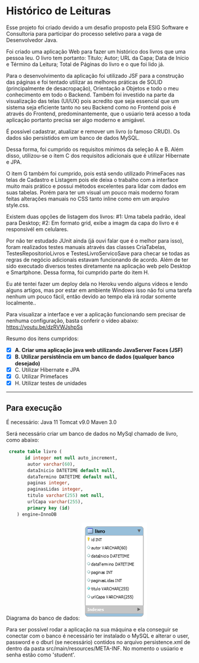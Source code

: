 # Histórico de Leituras
Esse projeto foi criado devido a um desafio proposto pela ESIG Software e Consultoria para participar do processo seletivo para a vaga de Desenvolvedor Java.

Foi criado uma aplicação Web para fazer um histórico dos livros que uma pessoa leu. O livro tem portanto: Título; Autor; URL da Capa; Data de Início e Término da Leitura; Total de Páginas do livro e o que foi lido já.

Para o desenvolvimento da aplicação foi utilizado JSF para a construção das páginas e foi tentado utilizar as melhores práticas de SOLID (principalmente de desacropação), Orientação a Objetos e todo o meu conhecimento em todo o Backend. Também foi investido na parte da visualização das telas (UI/UX) pois acredito que seja essencial que um sistema seja eficiente tanto no seu Backend como no Frontend pois é através do Frontend, predominantemente, que o usúario terá acesso a toda aplicação portanto precisa ser algo moderno e amigável.

É possível cadastrar, atualizar e remover um livro (o famoso CRUD). Os dados são persistidos em um banco de dados MySQL.

Dessa forma, foi cumprido os requisitos mínimos da seleção A e B. Além disso, utilizou-se o item C dos requisitos adicionais que é utilizar Hibernate e JPA.

O item G também foi cumprido, pois está sendo utilizado PrimeFaces nas telas de Cadastro e Listagem pois ele deixa o trabalho com a interface muito mais prático e possui métodos excelentes para lidar com dados em suas tabelas. Porém para ter um visual um pouco mais moderno foram feitas alterações manuais no CSS tanto inline como em um arquivo style.css.

Existem duas opções de listagem dos livros:
#1: Uma tabela padrão, ideal para Desktop;
#2: Em formato grid, exibe a imagm da capa do livro e é responsivél em celulares.

Por não ter estudado JUnit ainda (já ouvi falar que é o melhor para isso), foram realizados testes manuais através das classes CriaTabelas, TestesRepositorioLivros e TestesLivroServicoSave para checar se todas as regras de negócio adicionais estavam funcionando de acordo. Além de ter sido executado diversos testes diretamente na aplicação web pelo Desktop e Smartphone. Dessa forma, foi cumprido parte do item H.

Eu até tentei fazer um deploy dela no Heroku vendo alguns vídeos e lendo alguns artigos, mas por estar em ambiente Windows isso não foi uma tarefa nenhum um pouco fácil, então devido ao tempo ela irá rodar somente localmente..

Para visualizar a interface e ver a aplicação funcionando sem precisar de nenhuma configuração, basta conferir o vídeo abaixo:
https://youtu.be/dzRVWJshpSs

Resumo dos itens cumpridos:
* [X] **A. Criar uma aplicação java web utilizando JavaServer Faces (JSF)**
* [X] **B. Utilizar persistência em um banco de dados (qualquer banco desejado)**
* [X] C. Utilizar Hibernate e JPA
* [X] G. Utilizar Primefaces
* [X] H. Utilizar testes de unidades

---

## Para execução

É necessário:
Java 11
Tomcat v9.0
Maven 3.0

Será necessário criar um banco de dados no MySql chamado de livro, como abaixo:

````sql
 create table livro (
       id integer not null auto_increment,
        autor varchar(60),
        dataInicio DATETIME default null,
        dataTermino DATETIME default null,
        paginas integer,
        paginasLidas integer,
        titulo varchar(255) not null,
        urlCapa varchar(255),
        primary key (id)
    ) engine=InnoDB

````
Diagrama do banco de dados: 
![Diagrama banco de dados](images-github/diagrama.png)

Para ser possível rodar a aplicação na sua máquina e ela conseguir se conectar com o banco é necessário ter instalado o MySQL e alterar o user, password e o dburl (se necessário) contidos no arquivo persistence.xml de dentro da pasta src/main/resources/META-INF. No momento o usúario e senha estão como 'student'.


